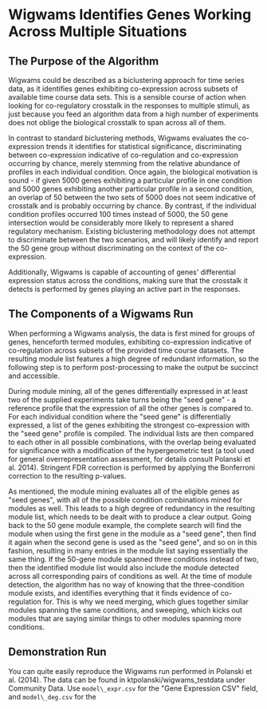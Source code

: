 # Wigwams Identifies Genes Working Across Multiple Situations

## The Purpose of the Algorithm

Wigwams could be described as a biclustering approach for time series data, as it identifies genes exhibiting co-expression across subsets of available time course data sets. This is a sensible course of action when looking for co-regulatory crosstalk in the responses to multiple stimuli, as just because you feed an algorithm data from a high number of experiments does not oblige the biological crosstalk to span across all of them. 

In contrast to standard biclustering methods, Wigwams evaluates the co-expression trends it identifies for statistical significance, discriminating between co-expression indicative of co-regulation and co-expression occurring by chance, merely stemming from the relative abundance of profiles in each individual condition. Once again, the biological motivation is sound - if given 5000 genes exhibiting a particular profile in one condition and 5000 genes exhibiting another particular profile in a second condition, an overlap of 50 between the two sets of 5000 does not seem indicative of crosstalk and is probably occurring by chance. By contrast, if the individual condition profiles occurred 100 times instead of 5000, the 50 gene intersection would be considerably more likely to represent a shared regulatory mechanism. Existing biclustering methodology does not attempt to discriminate between the two scenarios, and will likely identify and report the 50 gene group without discriminating on the context of the co-expression.

Additionally, Wigwams is capable of accounting of genes' differential expression status across the conditions, making sure that the crosstalk it detects is performed by genes playing an active part in the responses.

## The Components of a Wigwams Run

When performing a Wigwams analysis, the data is first mined for groups of genes, henceforth termed modules, exhibiting co-expression indicative of co-regulation across subsets of the provided time course datasets. The resulting module list features a high degree of redundant information, so the following step is to perform post-processing to make the output be succinct and accessible.

During module mining, all of the genes differentially expressed in at least two of the supplied experiments take turns being the "seed gene" - a reference profile that the expression of all the other genes is compared to. For each individual condition where the "seed gene" is differentially expressed, a list of the genes exhibiting the strongest co-expression with the "seed gene" profile is compiled. The individual lists are then compared to each other in all possible combinations, with the overlap being evaluated for significance with a modification of the hypergeometric test (a tool used for general overrepresentation assessment, for details consult Polanski et al. 2014). Stringent FDR correction is performed by applying the Bonferroni correction to the resulting p-values.

As mentioned, the module mining evaluates all of the eligible genes as "seed genes", with all of the possible condition combinations mined for modules as well. This leads to a high degree of redundancy in the resulting module list, which needs to be dealt with to produce a clear output. Going back to the 50 gene module example, the complete search will find the module when using the first gene in the module as a "seed gene", then find it again when the second gene is used as the "seed gene", and so on in this fashion, resulting in many entries in the module list saying essentially the same thing. If the 50-gene module spanned three conditions instead of two, then the identified module list would also include the module detected across all corresponding pairs of conditions as well. At the time of module detection, the algorithm has no way of knowing that the three-condition module exists, and identifies everything that it finds evidence of co-regulation for. This is why we need merging, which glues together similar modules spanning the same conditions, and sweeping, which kicks out modules that are saying similar things to other modules spanning more conditions.

## Demonstration Run

You can quite easily reproduce the Wigwams run performed in Polanski et al. (2014). The data can be found in ktpolanski/wigwams_testdata under Community Data. Use `model\_expr.csv` for the "Gene Expression CSV" field, and `model\_deg.csv` for the 